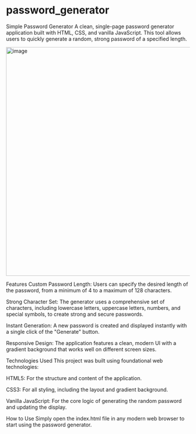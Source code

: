 # password_generator
Simple Password Generator
A clean, single-page password generator application built with HTML, CSS, and vanilla JavaScript. This tool allows users to quickly generate a random, strong password of a specified length.

<img width="1909" height="625" alt="image" src="https://github.com/user-attachments/assets/3ac7e93f-e56e-4891-894f-49260f78e29c" />

Features
Custom Password Length: Users can specify the desired length of the password, from a minimum of 4 to a maximum of 128 characters.

Strong Character Set: The generator uses a comprehensive set of characters, including lowercase letters, uppercase letters, numbers, and special symbols, to create strong and secure passwords.

Instant Generation: A new password is created and displayed instantly with a single click of the "Generate" button.

Responsive Design: The application features a clean, modern UI with a gradient background that works well on different screen sizes.

Technologies Used
This project was built using foundational web technologies:

HTML5: For the structure and content of the application.

CSS3: For all styling, including the layout and gradient background.

Vanilla JavaScript: For the core logic of generating the random password and updating the display.

How to Use
Simply open the index.html file in any modern web browser to start using the password generator.
